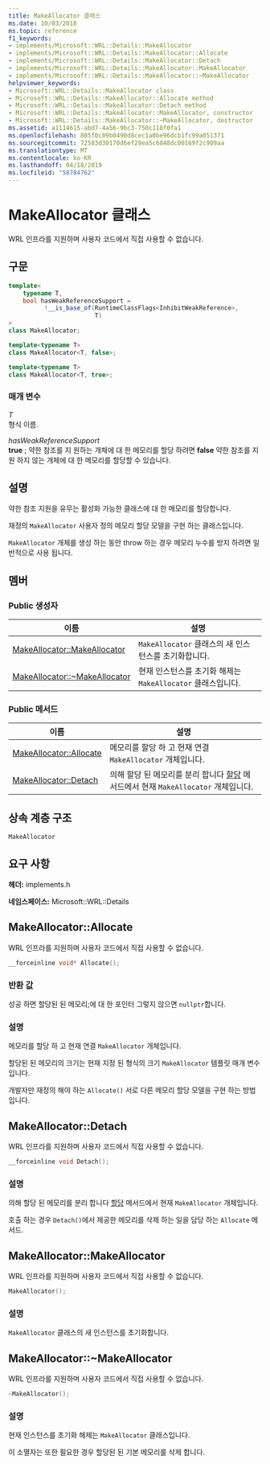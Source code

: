 ```yaml
---
title: MakeAllocator 클래스
ms.date: 10/03/2018
ms.topic: reference
f1_keywords:
- implements/Microsoft::WRL::Details::MakeAllocator
- implements/Microsoft::WRL::Details::MakeAllocator::Allocate
- implements/Microsoft::WRL::Details::MakeAllocator::Detach
- implements/Microsoft::WRL::Details::MakeAllocator::MakeAllocator
- implements/Microsoft::WRL::Details::MakeAllocator::~MakeAllocator
helpviewer_keywords:
- Microsoft::WRL::Details::MakeAllocator class
- Microsoft::WRL::Details::MakeAllocator::Allocate method
- Microsoft::WRL::Details::MakeAllocator::Detach method
- Microsoft::WRL::Details::MakeAllocator::MakeAllocator, constructor
- Microsoft::WRL::Details::MakeAllocator::~MakeAllocator, destructor
ms.assetid: a1114615-abd7-4a56-9bc3-750c118f0fa1
ms.openlocfilehash: 805f0c09b0490d8cec1a0be96dcb1fc99a051371
ms.sourcegitcommit: 72583d30170d6ef29ea5c6848dc00169f2c909aa
ms.translationtype: MT
ms.contentlocale: ko-KR
ms.lasthandoff: 04/18/2019
ms.locfileid: "58784762"
---
```

# <a name="makeallocator-class"></a>MakeAllocator 클래스

WRL 인프라를 지원하며 사용자 코드에서 직접 사용할 수 없습니다.

## <a name="syntax"></a>구문

```cpp
template<
    typename T,
    bool hasWeakReferenceSupport =
          !__is_base_of(RuntimeClassFlags<InhibitWeakReference>,
                        T)
>
class MakeAllocator;

template<typename T>
class MakeAllocator<T, false>;

template<typename T>
class MakeAllocator<T, true>;
```

### <a name="parameters"></a>매개 변수

*T*<br/>
형식 이름.

*hasWeakReferenceSupport*<br/>
**true** ; 약한 참조를 지 원하는 개체에 대 한 메모리를 할당 하려면 **false** 약한 참조를 지원 하지 않는 개체에 대 한 메모리를 할당할 수 있습니다.

## <a name="remarks"></a>설명

약한 참조 지원을 유무는 활성화 가능한 클래스에 대 한 메모리를 할당합니다.

재정의 `MakeAllocator` 사용자 정의 메모리 할당 모델을 구현 하는 클래스입니다.

`MakeAllocator` 개체를 생성 하는 동안 throw 하는 경우 메모리 누수를 방지 하려면 일반적으로 사용 됩니다.

## <a name="members"></a>멤버

### <a name="public-constructors"></a>Public 생성자

이름                                                  | 설명
----------------------------------------------------- | ----------------------------------------------------------------
[MakeAllocator::MakeAllocator](#makeallocator)        | `MakeAllocator` 클래스의 새 인스턴스를 초기화합니다.
[MakeAllocator::~MakeAllocator](#tilde-makeallocator) | 현재 인스턴스를 초기화 해제는 `MakeAllocator` 클래스입니다.

### <a name="public-methods"></a>Public 메서드

이름                                 | 설명
------------------------------------ | -----------------------------------------------------------------------------------------------------------
[MakeAllocator::Allocate](#allocate) | 메모리를 할당 하 고 현재 연결 `MakeAllocator` 개체입니다.
[MakeAllocator::Detach](#detach)     | 의해 할당 된 메모리를 분리 합니다 [할당](#allocate) 메서드에서 현재 `MakeAllocator` 개체입니다.

## <a name="inheritance-hierarchy"></a>상속 계층 구조

`MakeAllocator`

## <a name="requirements"></a>요구 사항

**헤더:** implements.h

**네임스페이스:** Microsoft::WRL::Details

## <a name="allocate"></a>MakeAllocator::Allocate

WRL 인프라를 지원하며 사용자 코드에서 직접 사용할 수 없습니다.

```cpp
__forceinline void* Allocate();
```

### <a name="return-value"></a>반환 값

성공 하면 할당된 된 메모리;에 대 한 포인터 그렇지 않으면 `nullptr`합니다.

### <a name="remarks"></a>설명

메모리를 할당 하 고 현재 연결 `MakeAllocator` 개체입니다.

할당된 된 메모리의 크기는 현재 지정 된 형식의 크기 `MakeAllocator` 템플릿 매개 변수입니다.

개발자만 재정의 해야 하는 `Allocate()` 서로 다른 메모리 할당 모델을 구현 하는 방법입니다.

## <a name="detach"></a>MakeAllocator::Detach

WRL 인프라를 지원하며 사용자 코드에서 직접 사용할 수 없습니다.

```cpp
__forceinline void Detach();
```

### <a name="remarks"></a>설명

의해 할당 된 메모리를 분리 합니다 [할당](#allocate) 메서드에서 현재 `MakeAllocator` 개체입니다.

호출 하는 경우 `Detach()`에서 제공한 메모리를 삭제 하는 일을 담당 하는 `Allocate` 메서드.

## <a name="makeallocator"></a>MakeAllocator::MakeAllocator

WRL 인프라를 지원하며 사용자 코드에서 직접 사용할 수 없습니다.

```cpp
MakeAllocator();
```

### <a name="remarks"></a>설명

`MakeAllocator` 클래스의 새 인스턴스를 초기화합니다.

## <a name="tilde-makeallocator"></a>MakeAllocator::~MakeAllocator

WRL 인프라를 지원하며 사용자 코드에서 직접 사용할 수 없습니다.

```cpp
~MakeAllocator();
```

### <a name="remarks"></a>설명

현재 인스턴스를 초기화 해제는 `MakeAllocator` 클래스입니다.

이 소멸자는 또한 필요한 경우 할당된 된 기본 메모리를 삭제 합니다.

